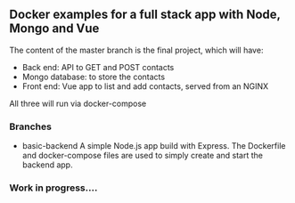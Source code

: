 ## Docker examples for a full stack app with Node, Mongo and Vue

The content of the master branch is the final project, which will have:
* Back end: API to GET and POST contacts
* Mongo database: to store the contacts
* Front end: Vue app to list and add contacts, served from an NGINX

All three will run via docker-compose

### Branches
* basic-backend
A simple Node.js app build with Express.
The Dockerfile and docker-compose files are used to simply create and start the backend app.



### Work in progress....


